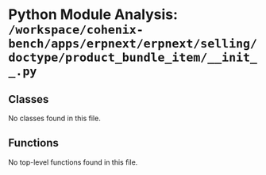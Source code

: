 # Python Module Analysis: `/workspace/cohenix-bench/apps/erpnext/erpnext/selling/doctype/product_bundle_item/__init__.py`

## Classes

No classes found in this file.


## Functions

No top-level functions found in this file.
